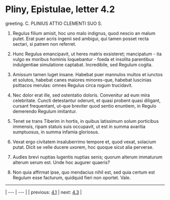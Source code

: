# Pliny, Epistulae, letter 4.2

greeting. C. PLINIUS ATTIO CLEMENTI SUO S.



1. Regulus filium amisit, hoc uno malo indignus, quod nescio an malum putet. Erat puer acris ingenii sed ambigui, qui tamen posset recta sectari, si patrem non referret.



2. Hunc Regulus emancipavit, ut heres matris exsisteret; mancipatum - ita vulgo ex moribus hominis loquebantur - foeda et insolita parentibus indulgentiae simulatione captabat. Incredibile, sed Regulum cogita.



3. Amissum tamen luget insane. Habebat puer mannulos multos et iunctos et solutos, habebat canes maiores minores-que, habebat luscinias psittacos merulas: omnes Regulus circa rogum trucidavit.



4. Nec dolor erat ille, sed ostentatio doloris. Convenitur ad eum mira celebritate. Cuncti detestantur oderunt, et quasi probent quasi diligant, cursant frequentant, ut-que breviter quod sentio enuntiem, in Regulo demerendo Regulum imitantur.



5. Tenet se trans Tiberim in hortis, in quibus latissimum solum porticibus immensis, ripam statuis suis occupavit, ut est in summa avaritia sumptuosus, in summa infamia gloriosus.



6. Vexat ergo civitatem insaluberrimo tempore et, quod vexat, solacium putat. Dicit se velle ducere uxorem, hoc quoque sicut alia perverse.



7. Audies brevi nuptias lugentis nuptias senis; quorum alterum immaturum alterum serum est. Unde hoc augurer quaeris?



8. Non quia affirmat ipse, quo mendacius nihil est, sed quia certum est Regulum esse facturum, quidquid fieri non oportet. Vale.



---

| --- | --- |
| previous: [4.1](../4.1/) | next: [4.3](../4.3/) |